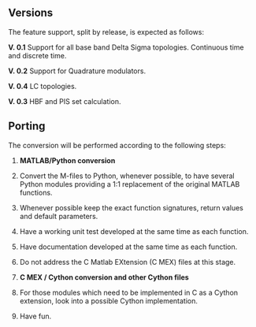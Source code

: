 ## Versions

The feature support, split by release, is expected as follows:

**V. 0.1** Support for all base band Delta Sigma topologies. Continuous time and discrete time.

**V. 0.2** Support for Quadrature modulators.

**V. 0.4** LC topologies.

**V. 0.3** HBF and PIS set calculation.

## Porting

The conversion will be performed according to the following steps:

1. **MATLAB/Python conversion**
  1. Convert the M-files to Python, whenever possible, to have several Python
     modules providing a 1:1 replacement of the original MATLAB functions.
  1. Whenever possible keep the exact function signatures, return values and
     default parameters.
  1. Have a working unit test developed at the same time as each function.
  1. Have documentation developed at the same time as each function.
  1. Do not address the C Matlab EXtension (C MEX) files at this stage.

2. **C MEX / Cython conversion and other Cython files**
  2. For those modules which need to be implemented in C as a Cython extension,
     look into a possible Cython implementation.

3. Have fun.
